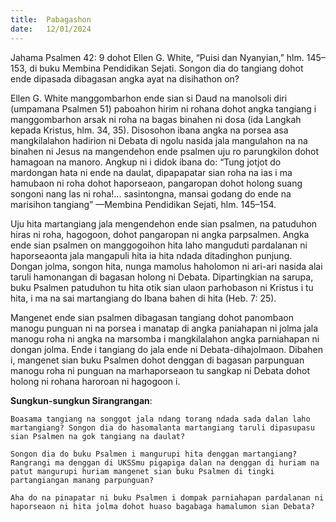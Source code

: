 ```yaml
---
title:  Pabagashon
date:   12/01/2024
---
```


Jahama Psalmen 42: 9 dohot  Ellen G. White, “Puisi dan Nyanyian,” hlm. 145–153, di buku Membina Pendidikan Sejati. Songon dia do tangiang dohot ende dipasada dibagasan angka ayat na disihathon on?

Ellen G. White manggombarhon ende sian si Daud na manolsoli diri (umpamana Psalmen 51) paboahon hirim ni rohana dohot angka tangiang i manggombarhon arsak ni roha na bagas binahen ni dosa (ida Langkah kepada Kristus, hlm. 34, 35). Disosohon ibana angka na porsea asa mangkilalahon hadirion ni Debata di ngolu nasida jala mangulahon na na binahen ni Jesus na mangendehon ende psalmen uju ro parungkilon dohot hamagoan na manoro. Angkup ni i didok ibana do: “Tung jotjot do mardongan hata ni ende na daulat, dipapapatar sian roha na ias i ma hamubaon ni roha dohot haporseaon, pangaropan dohot holong suang songoni nang las ni roha!... sasintongna, mansai godang do ende na marisihon tangiang” —Membina Pendidikan Sejati, hlm. 145–154.

Uju hita martangiang jala mengendehon ende sian psalmen, na patuduhon hiras ni roha, hagogoon, dohot pangaropan ni angka parpsalmen. Angka ende sian psalmen on manggogoihon hita laho manguduti pardalanan ni haporseaonta jala mangapuli hita ia hita ndada ditadinghon punjung. Dongan jolma, songon hita, nunga mamolus haholomon ni ari-ari nasida alai taruli hamonangan di bagasan holong ni Debata. Dipartingkian na sarupa, buku Psalmen patuduhon tu hita otik sian ulaon parhobason ni Kristus i tu hita, i ma na sai martangiang do Ibana bahen di hita (Heb. 7: 25).

Mangenet ende sian psalmen dibagasan tangiang dohot panombaon manogu punguan ni na porsea i manatap di angka paniahapan ni jolma jala manogu roha ni angka na marsomba i mangkilalahon angka parniahapan ni dongan jolma. Ende i tangiang do jala ende ni Debata-dihajolmaon. Dibahen i, mangenet sian buku Psalmen dohot denggan di bagasan parpunguan manogu roha ni punguan na marhaporseaon tu sangkap ni Debata dohot holong ni rohana haroroan ni hagogoon i.

**Sungkun-sungkun Sirangrangan**:

`Boasama tangiang na songgot jala ndang torang ndada sada dalan laho martangiang? Songon dia do hasomalanta martangiang taruli dipasupasu sian Psalmen na gok tangiang na daulat?`

`Songon dia do buku Psalmen i mangurupi hita denggan martangiang? Rangrangi ma denggan di UKSSmu pigapiga dalan na denggan di huriam na patut mangurupi huriam mangenet sian buku Psalmen di tingki partangiangan manang parpunguan?`

`Aha do na pinapatar ni buku Psalmen i dompak parniahapan pardalanan ni haporseaon ni hita jolma dohot huaso bagabaga hamalumon sian Debata?`